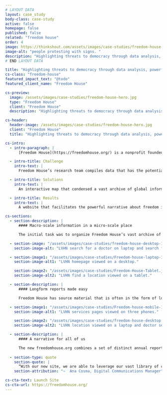 ```yaml
---
# LAYOUT DATA
layout: case_study
body-class: case-study
active: false
homepage: false
published: false
related: "freedom house"
order: 4
image: https://thinkshout.com/assets/images/case-studies/freedom-house-hero.jpg
image-alt: "people protesting with signs. "
description: "Highlighting threats to democracy through data analysis, powerful visualizations, and impactful storytelling."
# END LAYOUT DATA

title: "Highlighting threats to democracy through data analysis, powerful visualizations, and impactful storytelling"
cs-class: "freedom-house"
featured_impact_text: "@todo"
featured_client_name: "Freedom House"

cs-preview:
  image: /assets/images/case-studies/freedom-house-hero.jpg
  type: "Freedom House"
  client: "Freedom House"
  description: "Highlighting threats to democracy through data analysis, powerful visualizations, and impactful storytelling"

cs-header:
  header-image: /assets/images/case-studies/freedom-house-hero.jpg
  client: "Freedom House"
  title: "Highlighting threats to democracy through data analysis, powerful visualizations, and impactful storytelling"

cs-intro:
  - intro-paragraph: |
      [Freedom House](https://freedomhouse.org/) is a nonprofit founded on the core conviction that freedom flourishes in democratic nations where governments are accountable to their people; the rule of law prevails; and freedoms of expression, association, and belief, as well as respect for the rights of women, minorities, and historically marginalized groups, are guaranteed.

  - intro-title: Challenge
    intro-text: |
      Freedom House’s research team compiles data that has the potential to shine a spotlight on nations with eroding democracies and protect freedom, but their aging website lacked the capacity and flexibility to leverage that data to tell the powerful stories needed to make change.

  - intro-title: Solutions
    intro-text: |
      An interactive map that condensed a vast archive of global information into an easily navigable place.

  - intro-title: Results
    intro-text: |
      A website that facilitates the powerful narrative about freedom in the world that's used by policy makers, the media, and activists.

cs-sections:
  - section-description: |
      #### Macro-scale information in a micro-scale place

      The initial task was to organize Freedom House’s vast archive of content into a concise, easy-to-navigate information architecture, categorizing all of their content by issue, country, and policy. Given Freedom House’s global focus, we created a unified map-based interactive visualization that combined key data attributes across reports, decades, topics, and trends. The map tells an immediate, powerful story about the state of democratic, digital, and press freedoms in every nation, and is a wayfinding tool to learn more from the source material.

  - section-image: "/assets/images/case-studies/freedom-house-desktop-1.jpg"
    section-image-alt: "LVHN search for a doctor on laptop and search for a location on phone"

  - section-image1: "/assets/images/case-studies/Freedom-house-laptop-1.jpg"
    section-image-alt1: "LVHN homepage viewed on a desktop."

    section-image2: "/assets/images/case-studies/Freedom-House-Tablet.jpg"
    section-image-alt2: "LVHN find a location viewed on a tablet."

  - section-description: |
      #### Longform reports made easy

      Freedom House has source material that is often in the form of longform reports, so we prioritized balancing the need between flexible structures and easy to use administrative tools enabling the editorial team to create compelling and easy to read long form reports. Due to the complex editorial workflows, we needed a way to import the reports into the CMS from the team’s collaboration tools, and created an innovative importer that first imports the reports into a Google Doc, and then into the CMS, including all needed headings, visual assets, and block styles.

  - section-image1: "/assets/images/case-studies/Freedom-house-mobile-1.jpg"
    section-image-alt1: "LVHN services pages viewed on three phones."

    section-image2: "/assets/images/case-studies/freedom-house-desktop-mobile.jpg"
    section-image-alt2: "LVHN location viewed on a laptop and doctor search viewed on phone."

  - section-description: |
      #### A narrative for all of us

      The new freedomhouse.org combines a set of distinct annual reports into a powerful narrative about the state of freedom in the world. It informs policy makers and the media, and drives users to take action. The research teams have the tools to publish compelling reports which, taken together, tell the story of what happens when freedoms erode, helping to hold governments to account.
      
  - section-type: quote
    section-quote: |
      “With our new site, we are able to leverage our vast library of content and resources to more accurately our findings, insights and policy recommendations. Rather than a jumbled collection of discreet resources, our new website reveals a more coherent picture about the decline of freedom around the world and the state of global democracy. Nowhere is that more evident than on our new interactive map that seamlessly highlights different research indicators that tell the story of freedom around the world.”
    section-attribution: "~  Ana Cosma, Digital Communications Manager"

cs-cta-text: Launch Site
cs-cta-url: https://freedomhouse.org/
---
```

